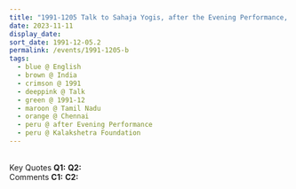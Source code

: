 ```yaml
---
title: "1991-1205 Talk to Sahaja Yogis, after the Evening Performance, The Crowning of Rāma, Karnataka Dance Academy, Kalākṣhetra Foundation, Kalākṣhetra Road, Thiruvanmiyur, Radhakrishnan Nagar, Thiruvanmiyur, Chennai, Tamil Nadu, India"
date: 2023-11-11
display_date: 
sort_date: 1991-12-05.2
permalink: /events/1991-1205-b
tags:
  - blue @ English
  - brown @ India
  - crimson @ 1991
  - deeppink @ Talk
  - green @ 1991-12
  - maroon @ Tamil Nadu
  - orange @ Chennai
  - peru @ after Evening Performance
  - peru @ Kalakshetra Foundation
---
```


<br>

<wave-list>
  <list-title color="DarkSeaGreen" width="55">Key Quotes</list-title>
  <list-item color="BlanchedAlmond" width="280"><b>Q1:</b> <i></i></list-item>
  <list-item color="Lavender" width="280"><b>Q2:</b> <i></i></list-item>
</wave-list>

<br>

<wave-list>
  <list-title color="DarkSeaGreen" width="55">Comments</list-title>
  <list-item color="BlanchedAlmond" width="280"><b>C1:</b> <i></i></list-item>
  <list-item color="Lavender" width="280"><b>C2:</b> <i></i></list-item>
</wave-list>